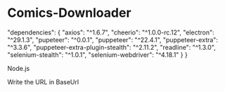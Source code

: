 # Comics-Downloader

  "dependencies": {
    "axios": "^1.6.7",
    "cheerio": "^1.0.0-rc.12",
    "electron": "^29.1.3",
    "pupeteer": "^0.0.1",
    "puppeteer": "^22.4.1",
    "puppeteer-extra": "^3.3.6",
    "puppeteer-extra-plugin-stealth": "^2.11.2",
    "readline": "^1.3.0",
    "selenium-stealth": "^1.0.1",
    "selenium-webdriver": "^4.18.1"
  }
}

Node.js

Write the URL in BaseUrl
